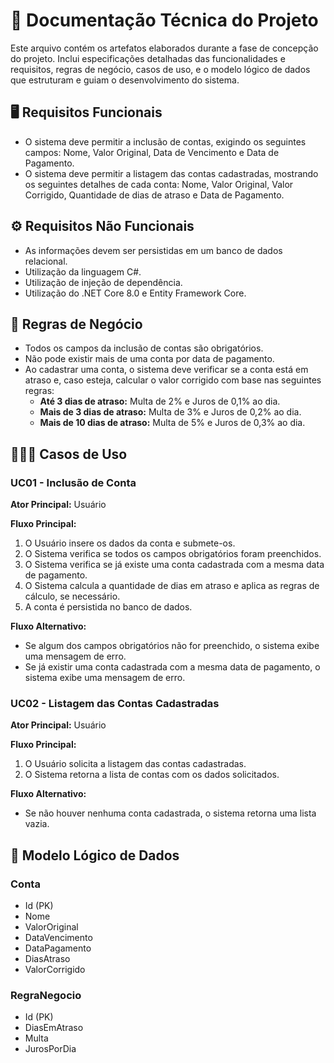 # 📄 Documentação Técnica do Projeto

Este arquivo contém os artefatos elaborados durante a fase de concepção do projeto. Inclui especificações detalhadas das funcionalidades e requisitos, regras de negócio, casos de uso, e o modelo lógico de dados que estruturam e guiam o desenvolvimento do sistema.

## 🖥️ Requisitos Funcionais

- O sistema deve permitir a inclusão de contas, exigindo os seguintes campos: Nome, Valor Original, Data de Vencimento e Data de Pagamento.
- O sistema deve permitir a listagem das contas cadastradas, mostrando os seguintes detalhes de cada conta: Nome, Valor Original, Valor Corrigido, Quantidade de dias de atraso e Data de Pagamento.

## ⚙️ Requisitos Não Funcionais

- As informações devem ser persistidas em um banco de dados relacional.
- Utilização da linguagem C#.
- Utilização de injeção de dependência.
- Utilização do .NET Core 8.0 e Entity Framework Core.

## 💼 Regras de Negócio

- Todos os campos da inclusão de contas são obrigatórios.
- Não pode existir mais de uma conta por data de pagamento.
- Ao cadastrar uma conta, o sistema deve verificar se a conta está em atraso e, caso esteja, calcular o valor corrigido com base nas seguintes regras:
  - **Até 3 dias de atraso:** Multa de 2% e Juros de 0,1% ao dia.
  - **Mais de 3 dias de atraso:** Multa de 3% e Juros de 0,2% ao dia.
  - **Mais de 10 dias de atraso:** Multa de 5% e Juros de 0,3% ao dia.

## 👨🏼‍💻 Casos de Uso

### UC01 - Inclusão de Conta

**Ator Principal:** Usuário

**Fluxo Principal:**
1. O Usuário insere os dados da conta e submete-os.
2. O Sistema verifica se todos os campos obrigatórios foram preenchidos.
3. O Sistema verifica se já existe uma conta cadastrada com a mesma data de pagamento.
4. O Sistema calcula a quantidade de dias em atraso e aplica as regras de cálculo, se necessário.
5. A conta é persistida no banco de dados.

**Fluxo Alternativo:**
- Se algum dos campos obrigatórios não for preenchido, o sistema exibe uma mensagem de erro.
- Se já existir uma conta cadastrada com a mesma data de pagamento, o sistema exibe uma mensagem de erro.

### UC02 - Listagem das Contas Cadastradas

**Ator Principal:** Usuário

**Fluxo Principal:**
1. O Usuário solicita a listagem das contas cadastradas.
2. O Sistema retorna a lista de contas com os dados solicitados.

**Fluxo Alternativo:**
- Se não houver nenhuma conta cadastrada, o sistema retorna uma lista vazia.

## 💾 Modelo Lógico de Dados

### Conta
- Id (PK)
- Nome
- ValorOriginal
- DataVencimento
- DataPagamento
- DiasAtraso
- ValorCorrigido

### RegraNegocio
- Id (PK)
- DiasEmAtraso
- Multa
- JurosPorDia
